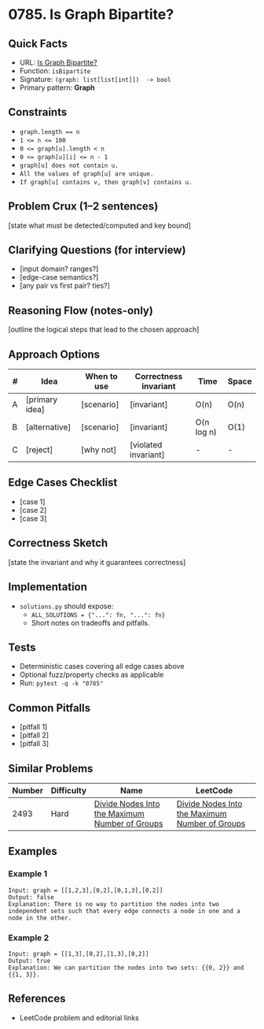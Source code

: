 # 0785. Is Graph Bipartite?

## Quick Facts

- URL: [Is Graph Bipartite?](https://leetcode.com/problems/is-graph-bipartite/)
- Function: `isBipartite`
- Signature: `(graph: list[list[int]])  -> bool`
- Primary pattern: **Graph**

## Constraints

- `graph.length == n`
- `1 <= n <= 100`
- `0 <= graph[u].length < n`
- `0 <= graph[u][i] <= n - 1`
- `graph[u] does not contain u.`
- `All the values of graph[u] are unique.`
- `If graph[u] contains v, then graph[v] contains u.`

## Problem Crux (1–2 sentences)

[state what must be detected/computed and key bound]

## Clarifying Questions (for interview)

- [input domain? ranges?]
- [edge-case semantics?]
- [any pair vs first pair? ties?]

## Reasoning Flow (notes-only)

[outline the logical steps that lead to the chosen approach]

## Approach Options

| #   | Idea           | When to use | Correctness invariant | Time       | Space |
| --- | -------------- | ----------- | --------------------- | ---------- | ----- |
| A   | [primary idea] | [scenario]  | [invariant]           | O(n)       | O(n)  |
| B   | [alternative]  | [scenario]  | [invariant]           | O(n log n) | O(1)  |
| C   | [reject]       | [why not]   | [violated invariant]  | -          | -     |

## Edge Cases Checklist

- [case 1]
- [case 2]
- [case 3]

## Correctness Sketch

[state the invariant and why it guarantees correctness]

## Implementation

- `solutions.py` should expose:
    - `ALL_SOLUTIONS = {"...": fn, "...": fn}`
    - Short notes on tradeoffs and pitfalls.

## Tests

- Deterministic cases covering all edge cases above
- Optional fuzz/property checks as applicable
- Run: `pytest -q -k "0785"`

## Common Pitfalls

- [pitfall 1]
- [pitfall 2]
- [pitfall 3]

## Similar Problems

| Number | Difficulty | Name                                                                                                               | LeetCode                                                                                                                        |
| ------ | ---------- | ------------------------------------------------------------------------------------------------------------------ | ------------------------------------------------------------------------------------------------------------------------------- |
| 2493   | Hard       | [Divide Nodes Into the Maximum Number of Groups](../2493-divide-nodes-into-the-maximum-number-of-groups/readme.md) | [Divide Nodes Into the Maximum Number of Groups](https://leetcode.com/problems/divide-nodes-into-the-maximum-number-of-groups/) |

## Examples

### Example 1

```text
Input: graph = [[1,2,3],[0,2],[0,1,3],[0,2]]
Output: false
Explanation: There is no way to partition the nodes into two independent sets such that every edge connects a node in one and a node in the other.
```

### Example 2

```text
Input: graph = [[1,3],[0,2],[1,3],[0,2]]
Output: true
Explanation: We can partition the nodes into two sets: {{0, 2}} and {{1, 3}}.
```

## References

- LeetCode problem and editorial links
